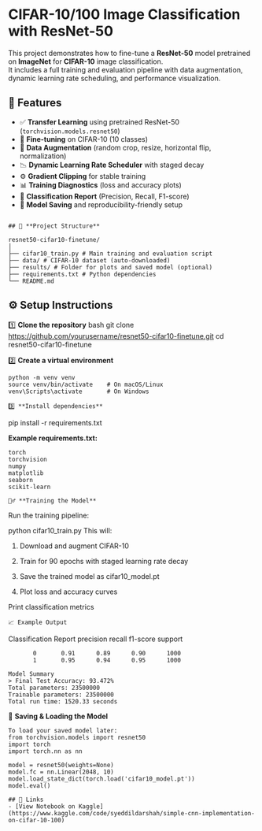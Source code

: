 
# CIFAR-10/100 Image Classification with ResNet-50

This project demonstrates how to fine-tune a **ResNet-50** model pretrained on **ImageNet** for **CIFAR-10** image classification.  
It includes a full training and evaluation pipeline with data augmentation, dynamic learning rate scheduling, and performance visualization.

## 🚀 Features

- ✅ **Transfer Learning** using pretrained ResNet-50 (`torchvision.models.resnet50`)
- 🧠 **Fine-tuning** on CIFAR-10 (10 classes)
- 🎨 **Data Augmentation** (random crop, resize, horizontal flip, normalization)
- 📉 **Dynamic Learning Rate Scheduler** with staged decay
- ⚙️ **Gradient Clipping** for stable training
- 📊 **Training Diagnostics** (loss and accuracy plots)
- 🧾 **Classification Report** (Precision, Recall, F1-score)
- 💾 **Model Saving** and reproducibility-friendly setup

```

## 🧩 **Project Structure**

resnet50-cifar10-finetune/
│
├── cifar10_train.py # Main training and evaluation script
├── data/ # CIFAR-10 dataset (auto-downloaded)
├── results/ # Folder for plots and saved model (optional)
├── requirements.txt # Python dependencies
└── README.md
```

## ⚙️ Setup Instructions

1️⃣ **Clone the repository**
bash
git clone https://github.com/yourusername/resnet50-cifar10-finetune.git
cd resnet50-cifar10-finetune

2️⃣ **Create a virtual environment**
```
python -m venv venv
source venv/bin/activate    # On macOS/Linux
venv\Scripts\activate       # On Windows

3️⃣ **Install dependencies**
```
pip install -r requirements.txt

**Example requirements.txt:**
```
torch
torchvision
numpy
matplotlib
seaborn
scikit-learn

🏋️‍♂️ **Training the Model**
```
Run the training pipeline:

python cifar10_train.py
This will:

1. Download and augment CIFAR-10

2. Train for 90 epochs with staged learning rate decay

3. Save the trained model as cifar10_model.pt

4. Plot loss and accuracy curves

Print classification metrics
```
📈 Example Output
```
Classification Report
              precision    recall  f1-score   support

           0       0.91      0.89      0.90      1000
           1       0.95      0.94      0.95      1000
   ```
Model Summary
> Final Test Accuracy: 93.472%
Total parameters: 23500000
Trainable parameters: 23500000
Total run time: 1520.33 seconds
```
💾 **Saving & Loading the Model**
```
To load your saved model later:
from torchvision.models import resnet50
import torch
import torch.nn as nn

model = resnet50(weights=None)
model.fc = nn.Linear(2048, 10)
model.load_state_dict(torch.load('cifar10_model.pt'))
model.eval()

## 🔗 Links
- [View Notebook on Kaggle](https://www.kaggle.com/code/syeddildarshah/simple-cnn-implementation-on-cifar-10-100)

